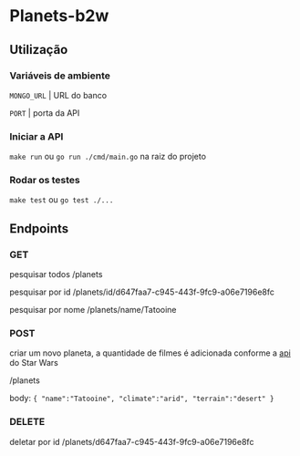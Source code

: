 # Planets-b2w

## Utilização

### Variáveis de ambiente
`MONGO_URL` | URL do banco

`PORT` | porta da API

### Iniciar a API
`make run` ou `go run ./cmd/main.go` na raiz do projeto

### Rodar os testes
`make test` ou `go test ./...`

## Endpoints

### GET

pesquisar todos
/planets

pesquisar por id
/planets/id/d647faa7-c945-443f-9fc9-a06e7196e8fc

pesquisar por nome
/planets/name/Tatooine

### POST
criar um novo planeta, a quantidade de filmes é adicionada conforme a [api](http://swapi.dev/api/planets/) do Star Wars

/planets

body:
`{
    "name":"Tatooine",
    "climate":"arid",
    "terrain":"desert"
}`

### DELETE
deletar por id
/planets/d647faa7-c945-443f-9fc9-a06e7196e8fc

